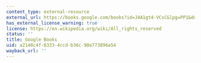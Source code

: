 ```yaml
---
content_type: external-resource
external_url: https://books.google.com/books?id=J4A1gt4-VCsC&lpg=PP1&dq=the%20weimar%20republic%20sourcebook&pg=PA426#v=onepage&q&f=false
has_external_license_warning: true
license: https://en.wikipedia.org/wiki/All_rights_reserved
status: ''
title: Google Books
uid: a2148c4f-6333-4ccd-b36c-98e773896a54
wayback_url: ''
---
```

